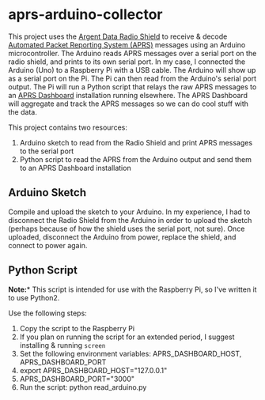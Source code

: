 aprs-arduino-collector
======================

This project uses the [Argent Data Radio Shield](argentdata.com/catalog/product_info.php?products_id=136) to 
receive & decode [Automated Packet Reporting System (APRS)](http://www.aprs.org/) messages using an Arduino microcontroller.  The 
Arduino reads APRS messages over a serial port on the radio shield, and prints to 
its own serial port.  In my case, I connected the Arduino (Uno) to a Raspberry Pi with a USB cable.  The Arduino
will show up as a serial port on the Pi.  The Pi can then read from the Arduino's serial port output.  The Pi
will run a Python script that relays the raw APRS messages to an [APRS Dashboard](https://github.com/urlgrey/aprs-dashboard)
installation running elsewhere.  The APRS Dashboard will aggregate and track the APRS messages so we can do cool stuff
with the data.

This project contains two resources:
 1. Arduino sketch to read from the Radio Shield and print APRS messages to the serial port
 1. Python script to read the APRS from the Arduino output and send them to an APRS Dashboard installation


Arduino Sketch
--------------
Compile and upload the sketch to your Arduino.  In my experience, I had to disconnect the Radio Shield from the 
Arduino in order to upload the sketch (perhaps because of how the shield uses the serial port, not sure).  Once 
uploaded, disconnect the Arduino from power, replace the shield, and connect to power again.

Python Script
-------------
**Note:*** This script is intended for use with the Raspberry Pi, so I've written it to use Python2.

Use the following steps:
1. Copy the script to the Raspberry Pi
1. If you plan on running the script for an extended period, I suggest installing & running `screen`
1. Set the following environment variables: APRS_DASHBOARD_HOST, APRS_DASHBOARD_PORT
  1. export APRS_DASHBOARD_HOST="127.0.0.1"
  1. APRS_DASHBOARD_PORT="3000"
1. Run the script: python read_arduino.py

